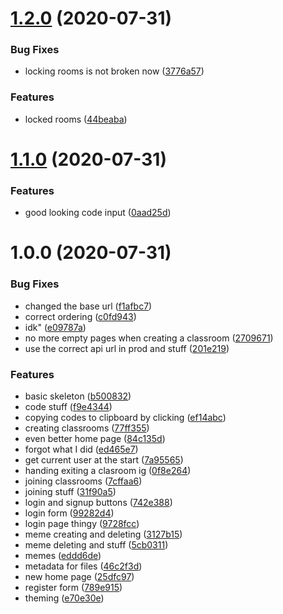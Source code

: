 # [1.2.0](https://github.com/Mateiadrielrafael/doffybox/compare/v1.1.0...v1.2.0) (2020-07-31)


### Bug Fixes

* locking rooms is not broken now ([3776a57](https://github.com/Mateiadrielrafael/doffybox/commit/3776a5718cf49ed1e0f30c60dbcf87f72da19228))


### Features

* locked rooms ([44beaba](https://github.com/Mateiadrielrafael/doffybox/commit/44beabab991fadbc03dd19ea8122ac80bf2694c0))

# [1.1.0](https://github.com/Mateiadrielrafael/doffybox/compare/v1.0.0...v1.1.0) (2020-07-31)


### Features

* good looking code input ([0aad25d](https://github.com/Mateiadrielrafael/doffybox/commit/0aad25de57efb8dac530812d7aa2d5081cd5c34e))

# 1.0.0 (2020-07-31)


### Bug Fixes

* changed the base url ([f1afbc7](https://github.com/Mateiadrielrafael/doffybox/commit/f1afbc728391ae81ee062ffd4e0ff377f3d8252a))
* correct ordering ([c0fd943](https://github.com/Mateiadrielrafael/doffybox/commit/c0fd94300dd00114b71b0b183ac41991893cdb9c))
* idk" ([e09787a](https://github.com/Mateiadrielrafael/doffybox/commit/e09787aa698bb381052c48b0d5b25457c28b70ee))
* no more empty pages when creating a classroom ([2709671](https://github.com/Mateiadrielrafael/doffybox/commit/2709671a454bbe478e08f1f0b396aa3acbc93c50))
* use the correct api url in prod and stuff ([201e219](https://github.com/Mateiadrielrafael/doffybox/commit/201e219a18b7a005d7adf44dd90d800f8fd38d75))


### Features

* basic skeleton ([b500832](https://github.com/Mateiadrielrafael/doffybox/commit/b500832316922b25dafc94cf642ad54b5e5fbe42))
* code stuff ([f9e4344](https://github.com/Mateiadrielrafael/doffybox/commit/f9e4344fbade0abe0a0d2750ad009006b2160998))
* copying codes to clipboard by clicking ([ef14abc](https://github.com/Mateiadrielrafael/doffybox/commit/ef14abce7c910079f5dc1b040385f469ca9b31a3))
* creating classrooms ([77ff355](https://github.com/Mateiadrielrafael/doffybox/commit/77ff3554df928be3b9019a928f3ba2b04dd8f8c4))
* even better home page ([84c135d](https://github.com/Mateiadrielrafael/doffybox/commit/84c135d0a108443d74d91afb218eaee7b69af2d1))
* forgot what I did ([ed465e7](https://github.com/Mateiadrielrafael/doffybox/commit/ed465e7e64db3d3cc518139d9853e608325f900a))
* get current user at the start ([7a95565](https://github.com/Mateiadrielrafael/doffybox/commit/7a9556593de8c22838556e1d249d6782f7164408))
* handing exiting a clasroom ig ([0f8e264](https://github.com/Mateiadrielrafael/doffybox/commit/0f8e264bc266a0fd2f11d6b8ac5974de927df385))
* joining classrooms ([7cffaa6](https://github.com/Mateiadrielrafael/doffybox/commit/7cffaa697cabc7f4d96959aeabfbc67c60ad6ca3))
* joining stuff ([31f90a5](https://github.com/Mateiadrielrafael/doffybox/commit/31f90a520f5ded96291961bba2474d8f2e0689a0))
* login and signup buttons ([742e388](https://github.com/Mateiadrielrafael/doffybox/commit/742e388869497dadd699d967b83499b93058b910))
* login form ([99282d4](https://github.com/Mateiadrielrafael/doffybox/commit/99282d4562b8acbde030d62984b6cd837dd4b621))
* login page thingy ([9728fcc](https://github.com/Mateiadrielrafael/doffybox/commit/9728fccaf348dbc196155c01f0caeb7aea3a376e))
* meme creating and deleting ([3127b15](https://github.com/Mateiadrielrafael/doffybox/commit/3127b1573896972e408f1870b6a79ebd638d28f0))
* meme deleting and stuff ([5cb0311](https://github.com/Mateiadrielrafael/doffybox/commit/5cb03113e2a753de5003e1fe55d32d09351fffb9))
* memes ([eddd6de](https://github.com/Mateiadrielrafael/doffybox/commit/eddd6de927f8d4aab1c4084cb7df6b86aadc8908))
* metadata for files ([46c2f3d](https://github.com/Mateiadrielrafael/doffybox/commit/46c2f3d516aa06bfceb151e2a33c0eadf900a9f2))
* new home page ([25dfc97](https://github.com/Mateiadrielrafael/doffybox/commit/25dfc978933280d46f81c6053ed33fcf9f48f7ac))
* register form ([789e915](https://github.com/Mateiadrielrafael/doffybox/commit/789e9156e479dc1f561db3a5b4ec331559836aa2))
* theming ([e70e30e](https://github.com/Mateiadrielrafael/doffybox/commit/e70e30efe5afd087b539af9173c055aef22bedaf))
